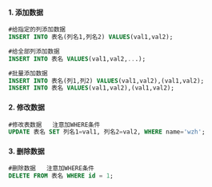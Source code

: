 #### 1. 添加数据

```sql
#给指定的列添加数据
INSERT INTO 表名(列名1,列名2) VALUES(val1,val2);

#给全部列添加数据
INSERT INTO 表名 VALUES(val1,val2,...);

#批量添加数据
INSERT INTO 表名(列1,列2) VALUES(val1,val2),(val1,val2);
INSERT INTO 表名 VALUES(val1,val2),(val1,val2);
```

#### 2. 修改数据

```sql
#修改表数据   注意加WHERE条件
UPDATE 表名 SET 列名1=val1, 列名2=val2, WHERE name='wzh';
```

#### 3. 删除数据

```sql
#删除数据   注意加WHERE条件
DELETE FROM 表名 WHERE id = 1;
```
